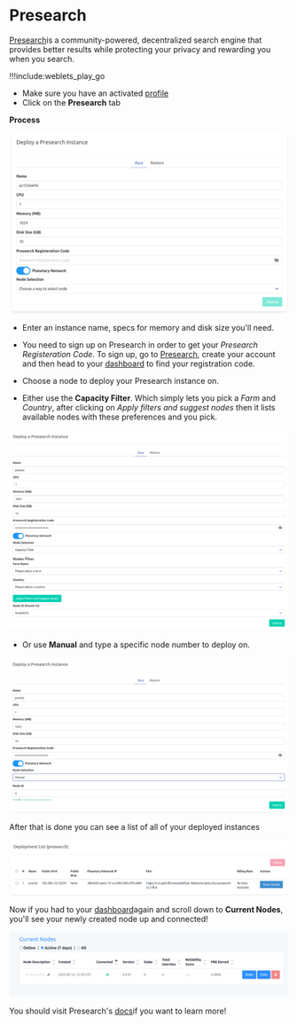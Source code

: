 # Presearch

[Presearch](https://www.presearch.io/)is a community-powered, decentralized search engine that provides better results while protecting your privacy and rewarding you when you search.

!!!include:weblets_play_go
- Make sure you have an activated [profile](weblets_profile_manager)
- Click on the **Presearch** tab

__Process__

![](img/presearch1.png)

- Enter an instance name, specs for memory and disk size you'll need.

- You need to sign up on Presearch in order to get your *Presearch Registeration Code*. To sign up, go to [Presearch](https://presearch.org/), create your account and then head to your [dashboard](https://nodes.presearch.org/dashboard) to find your registration code.
  
- Choose a node to deploy your Presearch instance on.

- Either use the **Capacity Filter**. Which simply lets you pick a *Farm* and *Country*, after clicking on *Apply filters and suggest nodes* then it lists available nodes with these preferences and you pick.

![](img/presearch2.png)

- Or use **Manual** and type a specific node number to deploy on.

![](img/presearch3.png)

After that is done you can see a list of all of your deployed instances

![](img/presearch4.png)

Now if you had to your [dashboard](https://nodes.presearch.org/dashboard)again and scroll down to **Current Nodes**, you'll see your newly created node up and connected!

![](img/presearch5.png)

You should visit Presearch's [docs](https://docs.presearch.org/)if you want to learn more!